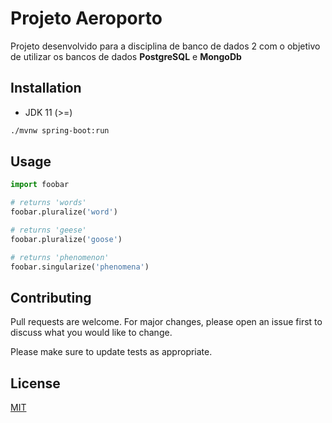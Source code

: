 # Projeto Aeroporto

Projeto desenvolvido para a disciplina de banco de dados 2 com o objetivo de utilizar 
os bancos de dados **PostgreSQL** e **MongoDb**
## Installation

- JDK 11 (>=)


```bash
./mvnw spring-boot:run
```

## Usage

```python
import foobar

# returns 'words'
foobar.pluralize('word')

# returns 'geese'
foobar.pluralize('goose')

# returns 'phenomenon'
foobar.singularize('phenomena')
```

## Contributing
Pull requests are welcome. For major changes, please open an issue first to discuss what you would like to change.

Please make sure to update tests as appropriate.

## License
[MIT](https://choosealicense.com/licenses/mit/)